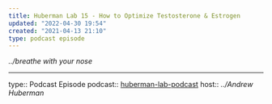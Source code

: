 ```yaml
---
title: Huberman Lab 15 - How to Optimize Testosterone & Estrogen
updated: "2022-04-30 19:54"
created: "2021-04-13 21:10"
type: podcast episode
---
```


*../breathe with your nose*

---

type:: Podcast Episode
podcast:: [huberman-lab-podcast](huberman-lab-podcast.md)
host:: *../Andrew Huberman*
